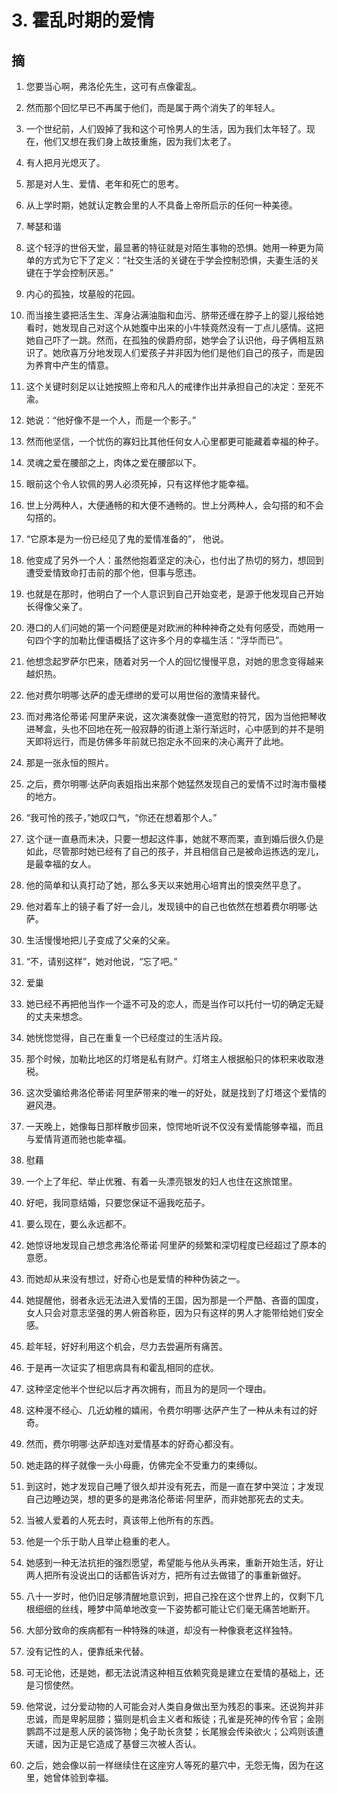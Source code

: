 # 3. 霍乱时期的爱情

## 摘

1. 您要当心啊，弗洛伦先生，这可有点像霍乱。

2. 然而那个回忆早已不再属于他们，而是属于两个消失了的年轻人。

3. 一个世纪前，人们毁掉了我和这个可怜男人的生活，因为我们太年轻了。现在，他们又想在我们身上故技重施，因为我们太老了。

4. 有人把月光熄灭了。

5. 那是对人生、爱情、老年和死亡的思考。

6. 从上学时期，她就认定教会里的人不具备上帝所启示的任何一种美德。

7. 琴瑟和谐

8. 这个轻浮的世俗天堂，最显著的特征就是对陌生事物的恐惧。她用一种更为简单的方式为它下了定义：“社交生活的关键在于学会控制恐惧，夫妻生活的关键在于学会控制厌恶。”

9. 内心的孤独，坟墓般的花园。

10. 而当接生婆把活生生、浑身沾满油脂和血污、脐带还缠在脖子上的婴儿报给她看时，她发现自己对这个从她腹中出来的小牛犊竟然没有一丁点儿感情。这把她自己吓了一跳。然而，在孤独的侯爵府邸，她学会了认识他，母子俩相互熟识了。她欣喜万分地发现人们爱孩子并非因为他们是他们自己的孩子，而是因为养育中产生的情意。

11. 这个关键时刻足以让她按照上帝和凡人的戒律作出并承担自己的决定：至死不渝。

12. 她说：“他好像不是一个人，而是一个影子。”

13. 然而他坚信，一个忧伤的寡妇比其他任何女人心里都更可能藏着幸福的种子。

14. 灵魂之爱在腰部之上，肉体之爱在腰部以下。

15. 眼前这个令人钦佩的男人必须死掉，只有这样他才能幸福。

16. 世上分两种人，大便通畅的和大便不通畅的。世上分两种人，会勾搭的和不会勾搭的。

17. “它原本是为一份已经见了鬼的爱情准备的”， 他说。

18. 他变成了另外一个人：虽然他抱着坚定的决心，也付出了热切的努力，想回到遭受爱情致命打击前的那个他，但事与愿违。

19. 也就是在那时，他明白了一个人意识到自己开始变老，是源于他发现自己开始长得像父亲了。

20. 港口的人们问她的第一个问题便是对欧洲的种种神奇之处有何感受，而她用一句四个字的加勒比俚语概括了这许多个月的幸福生活：“浮华而已”。

21. 他想念起罗萨尔巴来，随着对另一个人的回忆慢慢平息，对她的思念变得越来越炽热。

22. 他对费尔明哪·达萨的虚无缥缈的爱可以用世俗的激情来替代。

23. 而对弗洛伦蒂诺·阿里萨来说，这次演奏就像一道宽慰的符咒，因为当他把琴收进琴盒，头也不回地在死一般寂静的街道上渐行渐远时，心中感到的并不是明天即将远行，而是仿佛多年前就已抱定永不回来的决心离开了此地。

24. 那是一张永恒的照片。

25. 之后，费尔明哪·达萨向表姐指出来那个她猛然发现自己的爱情不过时海市蜃楼的地方。

26. “我可怜的孩子，”她叹口气，“你还在想着那个人。”

27. 这个谜一直悬而未决，只要一想起这件事，她就不寒而栗，直到婚后很久仍是如此，尽管那时她已经有了自己的孩子，并且相信自己是被命运拣选的宠儿，是最幸福的女人。

28. 他的简单和认真打动了她，那么多天以来她用心培育出的恨突然平息了。

29. 他对着车上的镜子看了好一会儿，发现镜中的自己也依然在想着费尔明哪·达萨。

30. 生活慢慢地把儿子变成了父亲的父亲。

31. “不，请别这样”，她对他说，“忘了吧。”

32. 爱巢

33. 她已经不再把他当作一个遥不可及的恋人，而是当作可以托付一切的确定无疑的丈夫来想念。

34. 她恍惚觉得，自己在重复一个已经度过的生活片段。

35. 那个时候，加勒比地区的灯塔是私有财产。灯塔主人根据船只的体积来收取港税。

36. 这次受骗给弗洛伦蒂诺·阿里萨带来的唯一的好处，就是找到了灯塔这个爱情的避风港。

37. 一天晚上，她像每日那样散步回来，惊愕地听说不仅没有爱情能够幸福，而且与爱情背道而驰也能幸福。

38. 慰藉

39. 一个上了年纪、举止优雅、有着一头漂亮银发的妇人也住在这旅馆里。

40. 好吧，我同意结婚，只要您保证不逼我吃茄子。

41. 要么现在，要么永远都不。

42. 她惊讶地发现自己想念弗洛伦蒂诺·阿里萨的频繁和深切程度已经超过了原本的意愿。

43. 而她却从来没有想过，好奇心也是爱情的种种伪装之一。

44. 她提醒他，弱者永远无法进入爱情的王国，因为那是一个严酷、吝啬的国度，女人只会对意志坚强的男人俯首称臣，因为只有这样的男人才能带给她们安全感。

45. 趁年轻，好好利用这个机会，尽力去尝遍所有痛苦。

46. 于是再一次证实了相思病具有和霍乱相同的症状。

47. 这种坚定他半个世纪以后才再次拥有，而且为的是同一个理由。

48. 这种漫不经心、几近幼稚的嬉闹，令费尔明哪·达萨产生了一种从未有过的好奇。

49. 然而，费尔明哪·达萨却连对爱情基本的好奇心都没有。

50. 她走路的样子就像一头小母鹿，仿佛完全不受重力的束缚似。

51. 到这时，她才发现自己睡了很久却并没有死去，而是一直在梦中哭泣；才发现自己边睡边哭，想的更多的是弗洛伦蒂诺·阿里萨，而非她那死去的丈夫。

52. 当被人爱着的人死去时，真该带上他所有的东西。

53. 他是一个乐于助人且举止稳重的老人。

54. 她感到一种无法抗拒的强烈愿望，希望能与他从头再来，重新开始生活，好让两人把所有没说出口的话都告诉对方，把所有过去做错了的事重新做好。

55. 八十一岁时，他仍旧足够清醒地意识到，把自己拴在这个世界上的，仅剩下几根细细的丝线，睡梦中简单地改变一下姿势都可能让它们毫无痛苦地断开。

56. 大部分致命的疾病都有一种特殊的味道，却没有一种像衰老这样独特。

57. 没有记性的人，便靠纸来代替。

58. 可无论他，还是她，都无法说清这种相互依赖究竟是建立在爱情的基础上，还是习惯使然。

59. 他常说，过分爱动物的人可能会对人类自身做出至为残忍的事来。还说狗并非忠诚，而是卑躬屈膝；猫则是机会主义者和叛徒；孔雀是死神的传令官；金刚鹦鹉不过是惹人厌的装饰物；兔子助长贪婪；长尾猴会传染欲火；公鸡则该遭天谴，因为正是它造成了基督三次被人否认。

60. 之后，她会像以前一样继续住在这座穷人等死的墓穴中，无怨无悔，因为在这里，她曾体验到幸福。

